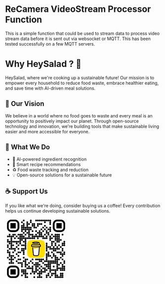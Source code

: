 # ReCamera VideoStream Processor Function
This is a simple function that could be used to stream data to process video stream data before it is sent out via websocket or MQTT. This has been tested successfully on a few MQTT servers.





# Why HeySalad  ? 🍅

HeySalad, where we're cooking up a sustainable future! Our mission is to empower every household to reduce food waste, embrace healthier eating, and save time with AI-driven meal solutions.

## 🌱 Our Vision

We believe in a world where no food goes to waste and every meal is an opportunity to positively impact our planet. Through open-source technology and innovation, we're building tools that make sustainable living easier and more accessible for everyone.

## 🚀 What We Do

- 📸 AI-powered ingredient recognition
- 🥗 Smart recipe recommendations
- ♻️ Food waste tracking and reduction
- 💡 Open-source solutions for a sustainable future



## ☕ Support Us

If you like what we're doing, consider buying us a coffee! Every contribution helps us continue developing sustainable solutions.

<img src="https://github.com/Hey-Salad/.github/blob/a4cbf4a12cca3477fdbfe55520b3fdfe0e0f35a4/buy-me-a-coffee.png" alt="Buy Me A Coffee QR Code" width="200"/>